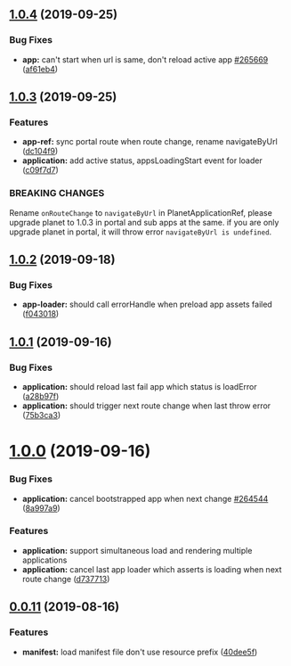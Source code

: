 <a name="1.0.4"></a>

## [1.0.4](https://github.com/worktile/ngx-planet/compare/1.0.3...1.0.4) (2019-09-25)

### Bug Fixes

-   **app:** can't start when url is same, don't reload active app [#265669](https://github.com/worktile/ngx-planet/issues/265669) ([af61eb4](https://github.com/worktile/ngx-planet/commit/af61eb4))

<a name="1.0.3"></a>

## [1.0.3](https://github.com/worktile/ngx-micro-frontend/compare/1.0.1...1.0.3) (2019-09-25)

### Features

-   **app-ref:** sync portal route when route change, rename navigateByUrl ([dc104f9](https://github.com/worktile/ngx-micro-frontend/commit/dc104f9))
-   **application:** add active status, appsLoadingStart event for loader ([c09f7d7](https://github.com/worktile/ngx-micro-frontend/commit/c09f7d7))

### BREAKING CHANGES

Rename `onRouteChange` to `navigateByUrl` in PlanetApplicationRef, please upgrade planet to 1.0.3 in portal and sub apps at the same. if you are only upgrade planet in portal, it will throw error `navigateByUrl is undefined`.

<a name="1.0.2"></a>

## [1.0.2](https://github.com/worktile/ngx-micro-frontend/compare/1.0.1...1.0.2) (2019-09-18)

### Bug Fixes

-   **app-loader:** should call errorHandle when preload app assets failed ([f043018](https://github.com/worktile/ngx-micro-frontend/commit/f043018))

<a name="1.0.1"></a>

## [1.0.1](https://github.com/worktile/ngx-micro-frontend/compare/1.0.0...1.0.1) (2019-09-16)

### Bug Fixes

-   **application:** should reload last fail app which status is loadError ([a28b97f](https://github.com/worktile/ngx-micro-frontend/commit/a28b97f))
-   **application:** should trigger next route change when last throw error ([75b3ca3](https://github.com/worktile/ngx-micro-frontend/commit/75b3ca3))

<a name="1.0.0"></a>

# [1.0.0](https://github.com/worktile/ngx-micro-frontend/compare/0.0.11...1.0.0) (2019-09-16)

### Bug Fixes

-   **application:** cancel bootstrapped app when next change [#264544](https://github.com/worktile/ngx-micro-frontend/issues/264544) ([8a997a9](https://github.com/worktile/ngx-micro-frontend/commit/8a997a9))

### Features

-   **application:** support simultaneous load and rendering multiple applications
-   **application:** cancel last app loader which asserts is loading when next route change ([d737713](https://github.com/worktile/ngx-micro-frontend/commit/d737713))

<a name="0.0.11"></a>

## [0.0.11](https://github.com/worktile/ngx-micro-frontend/compare/0.0.10...0.0.11) (2019-08-16)

### Features

-   **manifest:** load manifest file don't use resource prefix ([40dee5f](https://github.com/worktile/ngx-micro-frontend/commit/40dee5f))

